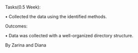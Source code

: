 Tasks(0.5 Week):

• Collected the data using the identified methods.

Outcomes:

• Data was collected with a well-organized directory structure.

By Zarina and Diana
